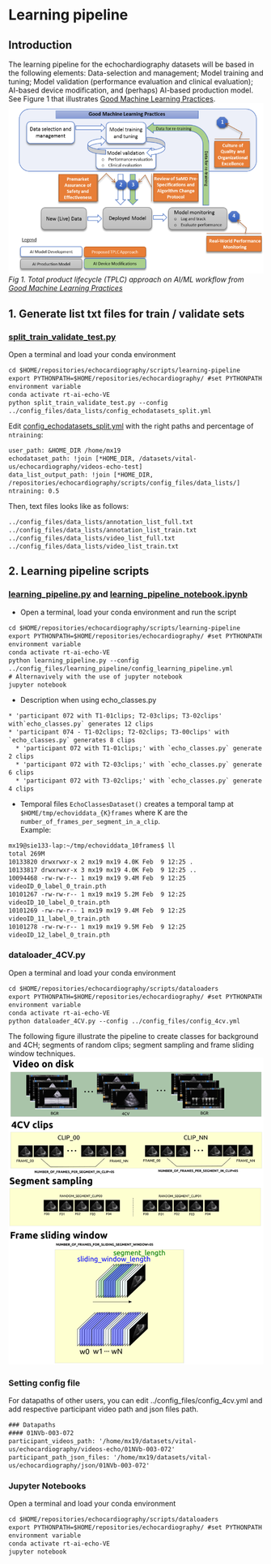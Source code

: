 # Learning pipeline
## Introduction 
The learning pipeline for the echochardiography datasets will be based in the following elements: 
Data-selection and management; Model training and tuning; Model validation (performance evaluation and clinical evaluation); AI-based device modification, and (perhaps) AI-based production model.
See Figure 1 that illustrates [Good Machine Learning Practices](https://www.fda.gov/media/122535/download).  
![fig](../../figures/fig2-good-ml-dl-practices.png)   
_Fig 1. Total product lifecycle (TPLC) approach on AI/ML workflow from [Good Machine Learning Practices](https://www.fda.gov/media/122535/download)_

## 1. Generate list txt files for train / validate sets

### [split_train_validate_test.py](split_train_validate_test.py)
Open a terminal and load your conda environment 
```
cd $HOME/repositories/echocardiography/scripts/learning-pipeline
export PYTHONPATH=$HOME/repositories/echocardiography/ #set PYTHONPATH environment variable
conda activate rt-ai-echo-VE
python split_train_validate_test.py --config ../config_files/data_lists/config_echodatasets_split.yml 
```
Edit [config_echodatasets_split.yml](../config_files/data_lists/config_echodatasets_split.yml) with the right paths and percentage of `ntraining`:  
```
user_path: &HOME_DIR /home/mx19
echodataset_path: !join [*HOME_DIR, /datasets/vital-us/echocardiography/videos-echo-test]
data_list_output_path: !join [*HOME_DIR, /repositories/echocardiography/scripts/config_files/data_lists/]
ntraining: 0.5
```
Then, text files looks like as follows:
```
../config_files/data_lists/annotation_list_full.txt
../config_files/data_lists/annotation_list_train.txt
../config_files/data_lists/video_list_full.txt
../config_files/data_lists/video_list_train.txt
```

## 2. Learning pipeline scripts 
### [learning_pipeline.py](learning_pipeline.py) and [learning_pipeline_notebook.ipynb](learning_pipeline_notebook.ipynb)
* Open a terminal, load your conda environment and run the script 
```
cd $HOME/repositories/echocardiography/scripts/learning-pipeline
export PYTHONPATH=$HOME/repositories/echocardiography/ #set PYTHONPATH environment variable
conda activate rt-ai-echo-VE
python learning_pipeline.py --config ../config_files/learning_pipeline/config_learning_pipeline.yml 
# Alternavively with the use of jupyter notebook
jupyter notebook
```

* Description when using echo_classes.py
``` 
* 'participant 072 with T1-01clips; T2-03clips; T3-02clips' with`echo_classes.py` generates 12 clips
* 'participant 074 - T1-02clips; T2-02clips; T3-00clips' with `echo_classes.py` generates 8 clips
  * 'participant 072 with T1-01clips;' with `echo_classes.py` generate 2 clips 
  * 'participant 072 with T2-03clips;' with `echo_classes.py` generate 6 clips
  * 'participant 072 with T3-02clips;' with `echo_classes.py` generate 4 clips
```

* Temporal files 
`EchoClassesDataset()` creates a temporal tamp at `$HOME/tmp/echoviddata_{K}frames` where K are the `number_of_frames_per_segment_in_a_clip`.  
Example:
```
mx19@sie133-lap:~/tmp/echoviddata_10frames$ ll
total 269M
10133820 drwxrwxr-x 2 mx19 mx19 4.0K Feb  9 12:25 .
10133817 drwxrwxr-x 3 mx19 mx19 4.0K Feb  9 12:25 ..
10094468 -rw-rw-r-- 1 mx19 mx19 9.4M Feb  9 12:25 videoID_0_label_0_train.pth
10101267 -rw-rw-r-- 1 mx19 mx19 5.2M Feb  9 12:25 videoID_10_label_0_train.pth
10101269 -rw-rw-r-- 1 mx19 mx19 9.4M Feb  9 12:25 videoID_11_label_0_train.pth
10101278 -rw-rw-r-- 1 mx19 mx19 9.5M Feb  9 12:25 videoID_12_label_0_train.pth
```


### dataloader_4CV.py
Open a terminal and load your conda environment 
```
cd $HOME/repositories/echocardiography/scripts/dataloaders
export PYTHONPATH=$HOME/repositories/echocardiography/ #set PYTHONPATH environment variable
conda activate rt-ai-echo-VE 
python dataloader_4CV.py --config ../config_files/config_4cv.yml
```
The following figure illustrate the pipeline to create classes for background and 4CH; segments of random clips; segment sampling and frame sliding window techniques.
![fig](../../figures/classes-windowing-sampling.png)

### Setting config file 
For datapaths of other users, you can edit ../config_files/config_4cv.yml and add respective participant video path and json files path. 
``` 
### Datapaths
#### 01NVb-003-072
participant_videos_path: '/home/mx19/datasets/vital-us/echocardiography/videos-echo/01NVb-003-072'
participant_path_json_files: '/home/mx19/datasets/vital-us/echocardiography/json/01NVb-003-072'
```

### Jupyter Notebooks
Open a terminal and load your conda environment 
```
cd $HOME/repositories/echocardiography/scripts/dataloaders
export PYTHONPATH=$HOME/repositories/echocardiography/ #set PYTHONPATH environment variable
conda activate rt-ai-echo-VE 
jupyter notebook
```